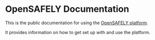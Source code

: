 # OpenSAFELY Documentation

This is the public documentation for using the [OpenSAFELY platform](https://www.opensafely.org/).

It provides information on how to get set up with and use the platform.
